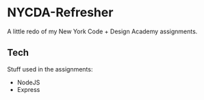 # NYCDA-Refresher
A little redo of my New York Code + Design Academy assignments.

## Tech
Stuff used in the assignments:
* NodeJS
* Express
